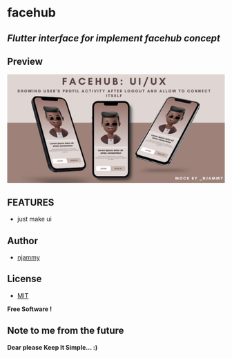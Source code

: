 

# facehub

## _Flutter interface for implement facehub concept_

## Preview

![Facehub preview](./github-mobhub.png)

## FEATURES

- just make ui

## Author

- [njammy](https://github.com/njammy)

## License

- [MIT](./LICENSE)

**Free Software !**

## Note to me from the future

**Dear please Keep It Simple... :)**
